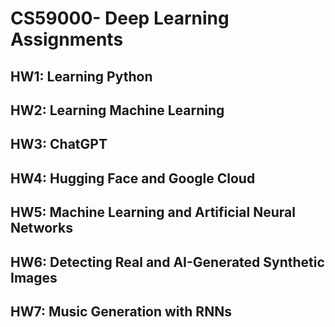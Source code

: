 # CS59000- Deep Learning Assignments

## HW1: Learning Python
## HW2: Learning Machine Learning
## HW3: ChatGPT
## HW4: Hugging Face and Google Cloud
## HW5: Machine Learning and Artificial Neural Networks
## HW6: Detecting Real and AI-Generated Synthetic Images
## HW7: Music Generation with RNNs
